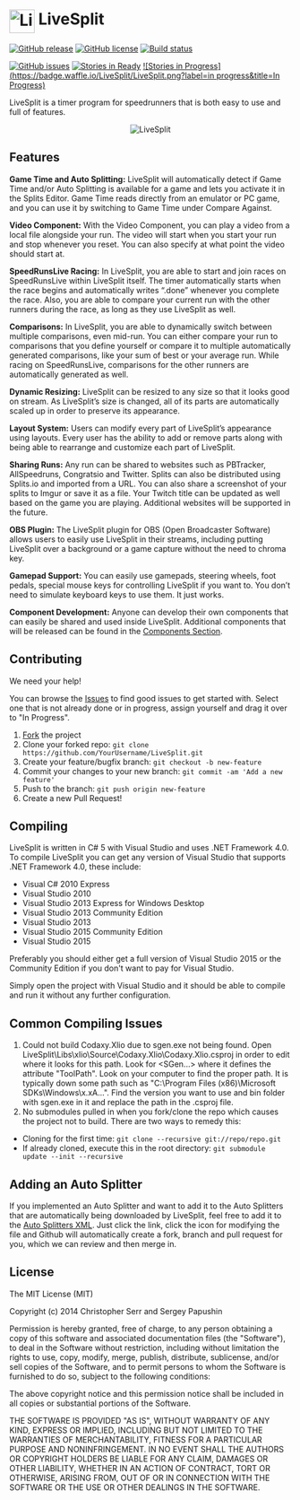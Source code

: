 <h1> <img src="https://raw.githubusercontent.com/LiveSplit/LiveSplit/master/LiveSplit/Resources/Icon.png" alt="LiveSplit" height="42" width="45" align="top"/> LiveSplit</h1>

[![GitHub release](https://img.shields.io/github/release/LiveSplit/LiveSplit.svg)](https://github.com/LiveSplit/LiveSplit/releases/latest)
[![GitHub license](https://img.shields.io/badge/license-MIT-blue.svg)](https://raw.githubusercontent.com/LiveSplit/LiveSplit/master/LICENSE)
[![Build status](https://ci.appveyor.com/api/projects/status/o6kwuifjotbo6t5a/branch/master?svg=true)](https://ci.appveyor.com/project/CryZe/livesplit/branch/master)

[![GitHub issues](https://img.shields.io/github/issues/LiveSplit/LiveSplit.svg?style=plastic)](https://github.com/LiveSplit/LiveSplit/issues)
[![Stories in Ready](https://badge.waffle.io/LiveSplit/LiveSplit.png?label=ready&title=Ready)](https://waffle.io/LiveSplit/LiveSplit)
[![Stories in Progress](https://badge.waffle.io/LiveSplit/LiveSplit.png?label=in progress&title=In Progress)](https://waffle.io/LiveSplit/LiveSplit)

LiveSplit is a timer program for speedrunners that is both easy to use and full of features.
<p align="center">
  <img src="http://livesplit.org/wp-content/uploads/2014/01/livesplit_1.41.png" alt="LiveSplit"/>
</p>

## Features

**Game Time and Auto Splitting:** LiveSplit will automatically detect if Game Time and/or Auto Splitting is available for a game and lets you activate it in the Splits Editor. Game Time reads directly from an emulator or PC game, and you can use it by switching to Game Time under Compare Against.

**Video Component:** With the Video Component, you can play a video from a local file alongside your run. The video will start when you start your run and stop whenever you reset. You can also specify at what point the video should start at.

**SpeedRunsLive Racing:** In LiveSplit, you are able to start and join races on SpeedRunsLive within LiveSplit itself. The timer automatically starts when the race begins and automatically writes “.done” whenever you complete the race. Also, you are able to compare your current run with the other runners during the race, as long as they use LiveSplit as well.

**Comparisons:** In LiveSplit, you are able to dynamically switch between multiple comparisons, even mid-run. You can either compare your run to comparisons that you define yourself or compare it to multiple automatically generated comparisons, like your sum of best or your average run. While racing on SpeedRunsLive, comparisons for the other runners are automatically generated as well.

**Dynamic Resizing:** LiveSplit can be resized to any size so that it looks good on stream. As LiveSplit’s size is changed, all of its parts are automatically scaled up in order to preserve its appearance.

**Layout System:** Users can modify every part of LiveSplit’s appearance using layouts. Every user has the ability to add or remove parts along with being able to rearrange and customize each part of LiveSplit.

**Sharing Runs:** Any run can be shared to websites such as PBTracker, AllSpeedruns, Congratsio and Twitter. Splits can also be distributed using Splits.io and imported from a URL. You can also share a screenshot of your splits to Imgur or save it as a file. Your Twitch title can be updated as well based on the game you are playing. Additional websites will be supported in the future.

**OBS Plugin:** The LiveSplit plugin for OBS (Open Broadcaster Software) allows users to easily use LiveSplit in their streams, including putting LiveSplit over a background or a game capture without the need to chroma key.

**Gamepad Support:** You can easily use gamepads, steering wheels, foot pedals, special mouse keys for controlling LiveSplit if you want to. You don’t need to simulate keyboard keys to use them. It just works.

**Component Development:** Anyone can develop their own components that can easily be shared and used inside LiveSplit. Additional components that will be released can be found in the [Components Section](http://livesplit.org/components/).

## Contributing

We need your help!

You can browse the [Issues](https://waffle.io/LiveSplit/LiveSplit) to find good issues to get started with. Select one that is not already done or in progress, assign yourself and drag it over to "In Progress".

 1. [Fork](https://github.com/LiveSplit/LiveSplit/fork) the project
 2. Clone your forked repo: `git clone https://github.com/YourUsername/LiveSplit.git`
 3. Create your feature/bugfix branch: `git checkout -b new-feature`
 4. Commit your changes to your new branch: `git commit -am 'Add a new feature'`
 5. Push to the branch: `git push origin new-feature`
 6. Create a new Pull Request!

## Compiling

LiveSplit is written in C# 5 with Visual Studio and uses .NET Framework 4.0. To compile LiveSplit you can get any version of Visual Studio that supports .NET Framework 4.0, these include:
 - Visual C# 2010 Express
 - Visual Studio 2010
 - Visual Studio 2013 Express for Windows Desktop
 - Visual Studio 2013 Community Edition
 - Visual Studio 2013
 - Visual Studio 2015 Community Edition
 - Visual Studio 2015

Preferably you should either get a full version of Visual Studio 2015 or the Community Edition if you don't want to pay for Visual Studio.

Simply open the project with Visual Studio and it should be able to compile and run it without any further configuration.

## Common Compiling Issues
1. Could not build Codaxy.Xlio due to sgen.exe not being found. Open LiveSplit\Libs\xlio\Source\Codaxy.Xlio\Codaxy.Xlio.csproj in order to edit where it looks for this path. Look for &lt;SGen...&gt; where it defines the attribute "ToolPath". Look on your computer to find the proper path. It is typically down some path such as "C:\Program Files (x86)\Microsoft SDKs\Windows\x.xA...". Find the version you want to use and bin folder with sgen.exe in it and replace the path in the .csproj file.
2. No submodules pulled in when you fork/clone the repo which causes the project not to build. There are two ways to remedy this:
 - Cloning for the first time: `git clone --recursive git://repo/repo.git`
 - If already cloned, execute this in the root directory: `git submodule update --init --recursive`

## Adding an Auto Splitter

If you implemented an Auto Splitter and want to add it to the Auto Splitters that are automatically being downloaded by LiveSplit, feel free to add it to the [Auto Splitters XML](https://github.com/LiveSplit/LiveSplit/blob/master/LiveSplit.AutoSplitters.xml). Just click the link, click the icon for modifying the file and Github will automatically create a fork, branch and pull request for you, which we can review and then merge in.

## License

The MIT License (MIT)

Copyright (c) 2014 Christopher Serr and Sergey Papushin

Permission is hereby granted, free of charge, to any person obtaining a copy
of this software and associated documentation files (the "Software"), to deal
in the Software without restriction, including without limitation the rights
to use, copy, modify, merge, publish, distribute, sublicense, and/or sell
copies of the Software, and to permit persons to whom the Software is
furnished to do so, subject to the following conditions:

The above copyright notice and this permission notice shall be included in all
copies or substantial portions of the Software.

THE SOFTWARE IS PROVIDED "AS IS", WITHOUT WARRANTY OF ANY KIND, EXPRESS OR
IMPLIED, INCLUDING BUT NOT LIMITED TO THE WARRANTIES OF MERCHANTABILITY,
FITNESS FOR A PARTICULAR PURPOSE AND NONINFRINGEMENT. IN NO EVENT SHALL THE
AUTHORS OR COPYRIGHT HOLDERS BE LIABLE FOR ANY CLAIM, DAMAGES OR OTHER
LIABILITY, WHETHER IN AN ACTION OF CONTRACT, TORT OR OTHERWISE, ARISING FROM,
OUT OF OR IN CONNECTION WITH THE SOFTWARE OR THE USE OR OTHER DEALINGS IN THE
SOFTWARE.

